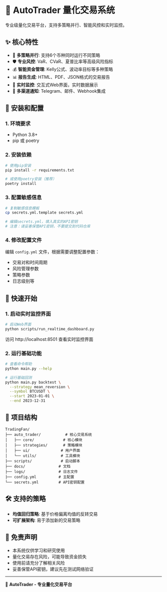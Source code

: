 # 🚀 AutoTrader 量化交易系统

专业级量化交易平台，支持多策略并行、智能风控和实时监控。

## ✨ 核心特性

- 🎯 **多策略并行**: 支持6个币种同时运行不同策略
- 🛡️ **专业风控**: VaR、CVaR、夏普比率等高级风险指标
- 💰 **智能资金管理**: Kelly公式、波动率目标等多种策略
- 📊 **报告生成**: HTML、PDF、JSON格式的交易报告
- 📱 **实时监控**: 交互式Web界面，实时数据展示
- 🔔 **多渠道通知**: Telegram、邮件、Webhook集成

## 🔧 安装和配置

### 1. 环境要求

- Python 3.8+
- pip 或 poetry

### 2. 安装依赖

```bash
# 使用pip安装
pip install -r requirements.txt

# 或使用poetry安装（推荐）
poetry install
```

### 3. 配置敏感信息

```bash
# 复制敏感信息模板
cp secrets.yml.template secrets.yml

# 编辑secrets.yml，填入真实的API密钥
# 注意：请妥善保管API密钥，不要提交到代码仓库
```

### 4. 修改配置文件

编辑 `config.yml` 文件，根据需要调整配置参数：

- 交易对和时间周期
- 风险管理参数
- 策略参数
- 日志级别等

## 🎯 快速开始

### 1. 启动实时监控界面

```bash
# 启动Web界面
python scripts/run_realtime_dashboard.py
```

访问 http://localhost:8501 查看实时监控界面

### 2. 运行基础功能

```bash
# 查看命令帮助
python main.py --help

# 运行基础回测
python main.py backtest \
  --strategy mean_reversion \
  --symbol BTCUSDT \
  --start 2023-01-01 \
  --end 2023-12-31
```

## 📁 项目结构

```
TradingFan/
├── auto_trader/           # 核心交易系统
│   ├── core/             # 核心模块
│   ├── strategies/       # 策略模块  
│   ├── ui/              # 用户界面
│   └── utils/           # 工具模块
├── scripts/             # 启动脚本
├── docs/               # 文档
├── logs/               # 日志文件
├── config.yml          # 主配置
└── secrets.yml         # API密钥配置
```

## 🛠️ 支持的策略

- **均值回归策略**: 基于价格偏离均值的反转交易
- **可扩展架构**: 易于添加新的交易策略

## 🚨 免责声明

- 本系统仅供学习和研究使用
- 量化交易存在风险，可能导致资金损失  
- 使用前请充分了解相关风险
- 妥善保管API密钥，建议先在测试网络验证

---

🎉 **AutoTrader - 专业量化交易平台**